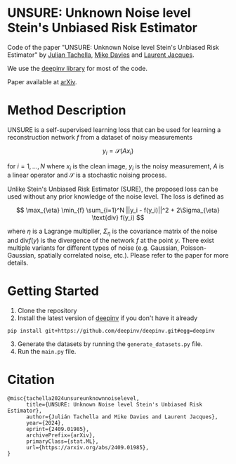 # UNSURE: Unknown Noise level Stein's Unbiased Risk Estimator

Code of the paper "UNSURE: Unknown Noise level Stein's Unbiased Risk Estimator" by [Julian Tachella](https://tachella.github.io/),
[Mike Davies](https://www.eng.ed.ac.uk/about/people/professor-michael-e-davies) and [Laurent Jacques](https://laurentjacques.gitlab.io/).

We use the [deepinv library](https://deepinv.github.io/deepinv/) for most of the code.

Paper available at [arXiv](https://arxiv.org/abs/2409.01985).

# Method Description
UNSURE is a self-supervised learning loss that can be used for learning a reconstruction network $f$ 
from a dataset of noisy measurements

$$
y_i = \mathcal{S}(Ax_i) 
$$

for $i=1,\dots,N$ where $x_i$ is the clean image, $y_i$ is the noisy measurement, $A$ is a linear operator and $\mathcal{S}$ is a stochastic noising process.

Unlike Stein's Unbiased Risk Estimator (SURE), the proposed loss can be used without any prior knowledge of the noise level. 
The loss is defined as

$$
\max_{\eta} \min_{f} \sum_{i=1}^N ||y_i - f(y_i)||^2 + 2\Sigma_{\eta} \text{div} f(y_i) 
$$

where $\eta$ is a Lagrange multiplier, 
$\Sigma_{\eta}$ is the covariance matrix of the noise and $\text{div} f(y)$ is the divergence of the network $f$ at the point $y$.
There exist multiple variants for different types of noise (e.g. Gaussian, Poisson-Gaussian, spatially correlated noise, etc.). 
Please refer to the paper for more details.

# Getting Started
1. Clone the repository
2. Install the latest version of [deepinv](https://deepinv.github.io/) if you don't have it already
```
pip install git+https://github.com/deepinv/deepinv.git#egg=deepinv
```
3. Generate the datasets by running the `generate_datasets.py` file.
4. Run the `main.py` file.

# Citation
```
@misc{tachella2024unsureunknownnoiselevel,
      title={UNSURE: Unknown Noise level Stein's Unbiased Risk Estimator}, 
      author={Julián Tachella and Mike Davies and Laurent Jacques},
      year={2024},
      eprint={2409.01985},
      archivePrefix={arXiv},
      primaryClass={stat.ML},
      url={https://arxiv.org/abs/2409.01985}, 
}
```